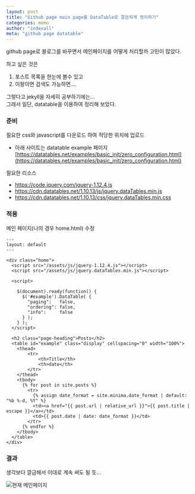 ```yaml
---
layout: post
title: "Github page main page를 DataTable로 깔끔하게 정리하기"
categories: memo
author: "indexall"
meta: "github page datatable"
---
```


github page로 블로그를 바꾸면서 메인페이지를 어떻게 처리할까 고민이 많았다.

하고 싶은 것은
1. 포스트 목록을 한눈에 볼수 있고
2. 이왕이면 검색도 가능하면....

그렇다고 jekyll을 자세히 공부하기에는...   
그래서 일단, datatable을 이용하여 정리해 보았다.


### 준비
필요한 css와 javascript를 다운로드 하여 적당한 위치에 업로드

- 아래 사이트는 datatable example 페이지
[https://datatables.net/examples/basic_init/zero_configuration.html](https://datatables.net/examples/basic_init/zero_configuration.html)

필요한 리소스 
- https://code.jquery.com/jquery-1.12.4.js
- https://cdn.datatables.net/1.10.13/js/jquery.dataTables.min.js
- https://cdn.datatables.net/1.10.13/css/jquery.dataTables.min.css

### 적용
메인 페이지(나의 경우 home.html) 수정   
```
---
layout: default
---

<div class="home">
  <script src="/assets/js/jquery-1.12.4.js"></script>
  <script src="/assets/js/jquery.dataTables.min.js"></script>
  
  <script>

    $(document).ready(function() {
      $('#example').DataTable( {
        "paging":   false,
        "ordering": false,
        "info":     false
      } );
    } );
  </script>

  <h2 class="page-heading">Posts</h2>
  <table id="example" class="display" cellspacing="0" width="100%">
    <thead>
        <tr>
            <th>Title</th>
            <th>date</th>
        </tr>
    </thead>
    <tbody>
      {% for post in site.posts %}
        <tr>
          {% assign date_format = site.minima.date_format | default: "%b %-d, %Y" %}
          <td><a href="{{ post.url | relative_url }}">{{ post.title | escape }}</a></td>
          <td>{{ post.date | date: date_format }}</td>
        </tr>
      {% endfor %}
    </tbody>
  </table>
</div>
```

### 결과
생각보다 깔금해서 이대로 계속 써도 될 듯...

![현재 메인페이지](https://dl.dropboxusercontent.com/u/75945505/indexall/2017/04/%EB%B8%94%EB%A1%9C%EA%B7%B8%EB%A9%94%EC%9D%B8.PNG)
